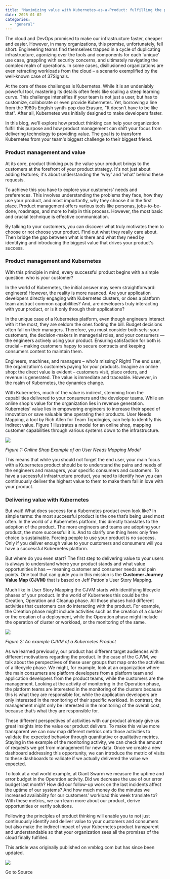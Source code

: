 ```yaml
---
title: "Maximizing value with Kubernetes-as-a-Product: fulfilling the promise of the cloud » Giant Swarm"
date: 2025-01-02
categories: 
  - "general"
---
```


The cloud and DevOps promised to make our infrastructure faster, cheaper and easier. However, in many organizations, this promise, unfortunately, fell short. Engineering teams find themselves trapped in a cycle of duplicating infrastructure, agonizing over the tools and components for each 'unique' use case, grappling with security concerns, and ultimately navigating the complex realm of operations. In some cases, disillusioned organizations are even retracting workloads from the cloud – a scenario exemplified by the well-known case of 37Signals.

At the core of these challenges is Kubernetes. While it is an undeniably powerful tool, mastering its details often feels like scaling a steep learning curve. This challenge intensifies if your team is not just a user, but has to customize, collaborate or even provide Kubernetes. Yet, borrowing a line from the 1980s English synth-pop duo Erasure, "It doesn't have to be like that". After all, Kubernetes was initially designed to make developers faster.  
  
In this blog, we'll explore how product thinking can help your organization fulfill this purpose and how product management can shift your focus from delivering technology to providing value. The goal is to transform Kubernetes from your team's biggest challenge to their biggest friend. 

### Product management and value

At its core, product thinking puts the value your product brings to the customers at the forefront of your product strategy. It's not just about adding features; it's about understanding the 'why' and 'what' behind these requests. 

To achieve this you have to explore your customers' needs and preferences. This involves understanding the problems they face, how they use your product, and most importantly, why they choose it in the first place. Product management offers various tools like personas, jobs-to-be-done, roadmaps, and more to help in this process. However, the most basic and crucial technique is effective communication.

By talking to your customers, you can discover what truly motivates them to choose or not choose your product. Find out what they really care about. Then bridge the gap between what is there and what they need by identifying and introducing the biggest value that drives your product's success.

### Product management and Kubernetes

With this principle in mind, every successful product begins with a simple question: who is your customer?

In the world of Kubernetes, the initial answer may seem straightforward: engineers! However, the reality is more nuanced. Are your application developers directly engaging with Kubernetes clusters, or does a platform team abstract common capabilities? And, are developers truly interacting with your product, or is it only through their applications?

In the unique case of a Kubernetes platform, even though engineers interact with it the most, they are seldom the ones footing the bill. Budget decisions often fall on their managers. Therefore, you must consider both sets: your customers, the decision-makers in managerial roles, and your consumers — the engineers actively using your product. Ensuring satisfaction for both is crucial – making customers happy to secure contracts and keeping consumers content to maintain them.

Engineers, machines, and managers – who's missing? Right! The end user, the organization's customers paying for your products. Imagine an online shop: the direct value is evident – customers visit, place orders, and revenue is generated. The value is immediate and traceable. However, in the realm of Kubernetes, the dynamics change.

With Kubernetes, much of the value is indirect, stemming from the capabilities delivered to your consumers and the developer teams. While an online shop's value for the organization lies in revenue generation. Kubernetes’ value lies in empowering engineers to increase their speed of innovation or save valuable time operating their products. User Needs Mapping, a tool by Rich Allen for Team Topologies, can help to identify this indirect value. Figure 1 illustrates a model for an online shop, mapping customer capabilities through various systems down to the infrastructure.

![](https://lh7-us.googleusercontent.com/YmFXjCfQI9mWyKtHmnKmHhCizfwAP21JggTFNNTNogeJqYD39nW8EZD0ECHq3-NfzOjfvuQbc1kv_FIOffmICQ8k5DOUbi6-lU4rfdIRcxUV5oVUbYXmmBfYwCvIp6BVY44512PYr1R2Xa9CQ4oqqB8)

_Figure 1: Online Shop Example of an User Needs Mapping Model_

This means that while you should not forget the end user, your main focus with a Kubernetes product should be to understand the pains and needs of the engineers and managers, your specific consumers and customers. To have a successful infrastructure product, you need to identify how you can continuously deliver the highest value to them to make them fall in love with your product. 

### Delivering value with Kubernetes

But wait! What does success for a Kubernetes product even look like? In simple terms: the most successful product is the one that’s being used most often. In the world of a Kubernetes platform, this directly translates to the adoption of the product. The more engineers and teams are adopting your product, the more successful it is. And to clarify one thing here: only free choice is sustainable. Forcing people to use your product is no success. Only if you deliver enough value to your customers and consumers will you have a successful Kubernetes platform.

But where do you even start? The first step to delivering value to your users is always to understand where your product stands and what value opportunities it has — meaning customer and consumer needs and pain points. One tool that can guide you in this mission is the **Customer Journey Value Map (CJVM)** that is based on Jeff Patton's User Story Mapping. 

Much like in User Story Mapping the CJVM starts with identifying lifecycle phases of your product. In the world of Kubernetes this could be the Creation, Operation and Cleanup phase. All those phases hold different activities that customers can do interacting with the product. For example, the Creation phase might include activities such as the creation of a cluster or the creation of a deployment, while the Operation phase might include the operation of cluster or workload, or the monitoring of the same. 

![](https://lh7-us.googleusercontent.com/1vpqOiWMT2SI_GnJjj9h4VGlzGEaPDnO_TLNcFS4SyWjEm7Runs5OIgwOY6wypdQ-J3qXOlML314mrwD3Rjkdd0MydUtlnEukfsAqYvEtOZRmeYvOkWC2GPoNteeqPMzw22XAtChDsknkqgKKyjZAQE)

_Figure 2: An example CJVM of a Kubernetes Product_

As we learned previously, our product has different target audiences with different motivations regarding the product. In the case of the CJVM, we talk about the perspectives of these user groups that map onto the activities of a lifecycle phase. We might, for example, look at an organization where the main consumers are platform developers from a platform team and application developers from the product teams, while the customers are the management. Looking at the activity of monitoring in the Operation phase, the platform teams are interested in the monitoring of the clusters because this is what they are responsible for, while the application developers are only interested in the monitoring of their specific workload. In contrast, the management might only be interested in the monitoring of the overall cost, because that’s what they are responsible for. 

These different perspectives of activities with our product already give us great insights into the value our product delivers. To make this value more transparent we can now map different metrics onto those activities to validate the expected behavior through quantitative or qualitative metrics. Staying in the example of the monitoring activity, we can check the amount of requests we get from management for new data. Once we create a new dashboard addressing this opportunity, we can introduce the metric of visits to these dashboards to validate if we actually delivered the value we expected. 

To look at a real world example, at Giant Swarm we measure the uptime and error budget in the Operation activity. Did we decrease the use of our error budget last month? How did our follow-up work on the last incidents affect the uptime of our systems? And how much money do the minutes we increased availability for our customers' workload this week translate to? With these metrics, we can learn more about our product, derive opportunities or verify solutions. 

Following the principles of product thinking will enable you to not just continuously identify and deliver value to your customers and consumers but also make the indirect impact of your Kubernetes product transparent and understandable so that your organization sees all the promises of the cloud finally fulfilled.

This article was originally published on vmblog.com but has since been updated. 

![](https://track.hubspot.com/__ptq.gif?a=430224&k=14&r=https%3A%2F%2Fwww.giantswarm.io%2Fblog%2Fmaximizing-value-with-kubernetes-as-a-product-fulfilling-the-promise-of-the-cloud&bu=https%253A%252F%252Fwww.giantswarm.io%252Fblog&bvt=rss)

Go to Source
